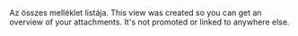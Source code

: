 Az összes melléklet listája. This view was created so you can get an overview of your attachments. It's not promoted or linked to anywhere else.